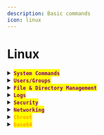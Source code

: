 ```yaml
---
description: Basic commands
icon: linux
---
```


# Linux

<details>

<summary><mark style="color:purple;"><strong><code>System Commands</code></strong></mark></summary>

{% hint style="info" %}
<mark style="color:red;">**`Process Management`**</mark>

{% code title="List details for process" %}
```bash
ps -ef | grep process
```
{% endcode %}

{% code title="Show a detailed process tree with wide output" %}
```bash
ps -auxwf
```
{% endcode %}

{% code title=" Show process tree for a specific user" %}
```bash
pstree user
```
{% endcode %}

{% code title="Show process IDs (PIDs) with the tree view" %}
```bash
pstree -p
```
{% endcode %}

{% code title="Show real-time process stats" %}
```bash
htop
```
{% endcode %}

{% code title="Get the current process ID" %}
```sh
echo $$
```
{% endcode %}

{% code title="Kill a process" %}
```bash
sudo kill -9 <PID>
```
{% endcode %}

<mark style="color:red;">**`System Management`**</mark>

{% code title="Print Info about the system" %}
```bash
uname -a 
```
{% endcode %}

{% code title="Print Environment" %}
```bash
env
```
{% endcode %}

{% code title="Shows details about all block devices" %}
```bash
lsblk -f
```
{% endcode %}

{% code title="List PCI devices" %}
```bash
lspci
```
{% endcode %}

{% code title="Display Disk Usage" %}
```bash
df -h
```
{% endcode %}

{% code title="Show the size of files and directories in the current directory" %}
```bash
du -sh *
```
{% endcode %}

{% code title="Shows the 10 largest directories on the system" %}
```bash
sudo du -hsx /* | sort -rh | head -n 10
```
{% endcode %}

{% code title="Display RAM info" %}
```bash
free -h
```
{% endcode %}

{% code title="Displays the maximum allowed size of a process's lockable memory" %}
```bash
ulimit -l
```
{% endcode %}

{% code title="Put a process in the background" %}
```bash
bg
```
{% endcode %}

{% code title="List all process in the background" %}
```bash
jobs
```
{% endcode %}

{% code title="Puts a process into the foreground" %}
```bash
fg
```
{% endcode %}

{% code title="Display overall system performance stats" %}
```bash
vmstat
```
{% endcode %}

{% code title="Print stats every 5 seconds" %}
```bash
vmstat 5
```
{% endcode %}

{% code title="Print stats every 5 seconds for 10 iterations" %}
```bash
vmstat 5 10
```
{% endcode %}

{% code title="Show the system uptime" %}
```bash
uptime
```
{% endcode %}
{% endhint %}

</details>

<details>

<summary><mark style="color:purple;"><strong><code>Users/Groups</code></strong></mark></summary>

{% hint style="info" %}
{% code title="Edit sudoers file" %}
```bash
sudo visudo
```
{% endcode %}

#### <mark style="color:orange;">**`Users`**</mark>

{% code title="Creates a new user" %}
```bash
sudo useradd newuser
```
{% endcode %}

{% code title="Creates a new user with home directory and bash shell " %}
```bash
sudo useradd -m -s /bin/bash newuser
```
{% endcode %}

{% code title="Add user to the sudo group" %}
```bash
sudo usermod -aG sudo newuser
```
{% endcode %}

{% code title="Set or change password" %}
```bash
sudo passwd newuser
```
{% endcode %}

{% code title="Set zsh as default shell" %}
```bash
sudo usermod --shell /usr/bin/zsh alice
```
{% endcode %}

#### <mark style="color:orange;">**`Groups`**</mark>

{% code title="Create group" %}
```bash
sudo groupadd newgroup
```
{% endcode %}

{% code title="Delete Group" %}
```bash
sudo groupdel group
```
{% endcode %}

{% code title="Add user to group" %}
```bash
sudo gpasswd -a newuser newgroup
```
{% endcode %}

<mark style="color:orange;">**`File Ownership`**</mark>

{% code title="Set file permissions to rwxr-xr-x" %}
```bash
sudo chmod 755 file.txt
```
{% endcode %}

{% code title="Read permissions for all users" %}
```bash
sudo chmod a+r shell.sh
```
{% endcode %}

{% code title="Add execution permission" %}
```bash
sudo chmod +x script.sh
```
{% endcode %}

{% code title="Change file owner and group" %}
```bash
sudo chown user:group file.txt
```
{% endcode %}

{% code title="Change group ownership" %}
```bash
sudo chgrp group file.txt
```
{% endcode %}
{% endhint %}

</details>

<details>

<summary><mark style="color:purple;"><strong><code>File &#x26; Directory Management</code></strong></mark></summary>

{% hint style="info" %}
{% code title="List all files + details" %}
```bash
ls -al
```
{% endcode %}

{% code title="List all files recursively" %}
```bash
ls -lAR
```
{% endcode %}

{% code title="Read raw binary data" overflow="wrap" %}
```bash
cat example | hexdump -C
```
{% endcode %}

{% code title="Count number of lines in a file" overflow="wrap" %}
```bash
wc -l myfile.txt
```
{% endcode %}

{% code title="Print full path " overflow="wrap" %}
```bash
realpath file.txt
```
{% endcode %}

{% code title="Copy recursively " %}
```bash
cp -r dir/ /home/user/
```
{% endcode %}

{% code title="Find all .txt files" overflow="wrap" %}
```bash
find /home/user -name "*.txt"
```
{% endcode %}

{% code title="Find files larger than 10MB" %}
```bash
find / -type f -size +10M
```
{% endcode %}

{% code title="Search with regex" overflow="wrap" %}
```bash
sudo find / -regex ".*alacritty.*" 2>/dev/null
```
{% endcode %}

{% code title="Update locate db" %}
```bash
sudo updatedb
```
{% endcode %}

{% code title="Look file from the database" overflow="wrap" %}
```bash
locate file.txt
```
{% endcode %}

{% code title="Full path of a binary" overflow="wrap" %}
```bash
which binary
```
{% endcode %}

{% code title="Delete recursively" %}
```bash
rm -rf <dir>
```
{% endcode %}
{% endhint %}

</details>

<details>

<summary><mark style="color:purple;"><strong><code>Logs</code></strong></mark></summary>

{% code title="Current login user" %}
```bash
w
```
{% endcode %}

{% code title="Display login records" %}
```bash
last
```
{% endcode %}

{% code title="Display bad login attempts" %}
```sh
lastb
```
{% endcode %}

{% code title="Kernel and boot messages" %}
```bash
dmesg
```
{% endcode %}

{% hint style="info" %}
#### <mark style="color:orange;">**`journalctl`**</mark>

{% code title="Shows logs live" %}
```sh
journalctl -f 
```
{% endcode %}

{% code title="Logs from the current boot" %}
```sh
journalctl -b
```
{% endcode %}

{% code title="Logs from the previous boot" %}
```bash
journalctl -b -1
```
{% endcode %}

{% code title="Logs from a specific service" %}
```bash
journalctl -u <service>
```
{% endcode %}

{% code title="Logs for a specific process" %}
```bash
journalctl _PID=<pid>
```
{% endcode %}

{% code title="Shows logs from the kernel" %}
```sh
journalctl -k
```
{% endcode %}

{% code title="Logs by time-frame" %}
```bash
journalctl --since "2024-11-01" --until "2024-11-10"
```
{% endcode %}

#### <mark style="color:red;">**`Priority Levels`**</mark>

```bash
journalctl -p <level>
```

* <mark style="color:orange;">**`0`**</mark> <mark style="color:purple;">**-->**</mark> <mark style="color:purple;">**`emergency`**</mark>
* <mark style="color:orange;">**`1`**</mark> <mark style="color:purple;">**-->**</mark> <mark style="color:purple;">**`alert`**</mark>
* <mark style="color:orange;">**`2`**</mark> <mark style="color:purple;">**-->**</mark> <mark style="color:purple;">**`critical`**</mark>
* <mark style="color:orange;">**`3`**</mark> <mark style="color:purple;">**-->**</mark> <mark style="color:purple;">**`error`**</mark>
* <mark style="color:orange;">**`4`**</mark> <mark style="color:purple;">**-->**</mark> <mark style="color:purple;">**`warning`**</mark>
* <mark style="color:orange;">**`5`**</mark><mark style="color:purple;">**-->**</mark> <mark style="color:purple;">**`notice`**</mark>
* <mark style="color:orange;">**`6`**</mark> <mark style="color:purple;">**-->**</mark> <mark style="color:purple;">**`informational`**</mark>
* <mark style="color:orange;">**`7`**</mark> <mark style="color:purple;">**-->**</mark> <mark style="color:purple;">**`debug`**</mark>
{% endhint %}



</details>

<details>

<summary><mark style="color:purple;"><strong><code>Security</code></strong></mark></summary>

{% hint style="info" %}
{% code title="Prevent world-writable files" %}
```bash
umask 022
```
{% endcode %}

{% code title="Display SELinux mode" %}
```bash
getenforce
```
{% endcode %}

{% code title="Disable SELinux " %}
```bash
sudo setenforce 0
```
{% endcode %}

#### <mark style="color:red;">**`Access Control Lists`**</mark>

{% code title="Show the ACL" %}
```bash
getfacl file.txt
```
{% endcode %}

{% code title="Grant read/write permissions to 'user' on file.txt" %}
```bash
setfacl -m u:user:rw file.txt
```
{% endcode %}

#### <mark style="color:red;">`tripwire`</mark>

{% code title="Initialize the Tripwire database" %}
```bash
sudo tripwire --init
```
{% endcode %}

{% code title="Check the integrity of the system" %}
```bash
sudo tripwire --check
```
{% endcode %}

{% code title="Generate a report" %}
```bash
sudo tripwire --update
```
{% endcode %}
{% endhint %}

</details>

<details>

<summary><mark style="color:purple;"><strong><code>Networking</code></strong></mark></summary>

{% hint style="info" %}
<mark style="color:red;">**`Ping and TCPdump Network Analysis for RCE Detection`**</mark>

* <mark style="color:purple;">Simply</mark> <mark style="color:orange;">**`ping`**</mark> <mark style="color:purple;">your own host, you can use the command directly or as a payload for a script:</mark>

```bash
ping -c 1 10.10.14.6
```

* <mark style="color:purple;">And catch it with</mark> <mark style="color:orange;">**`tcpdump`**</mark><mark style="color:purple;">**:**</mark>

```bash
sudo tcpdump -ni <interface> icmp
```
{% endhint %}

{% hint style="info" %}
#### <mark style="color:red;">**`Enumeration`**</mark>

{% code title="Show accessible via VPN" %}
```bash
netstat -rn
```
{% endcode %}

{% code title="Show listening TCP/UDP ports" %}
```bash
netstat -tuln
```
{% endcode %}

{% code title="Listening ports & services" %}
```bash
ss -tuln
```
{% endcode %}

{% code title="Listening ports + PID" %}
```bash
ss -tulnp | grep PID
```
{% endcode %}

{% code title="Trace the network path" %}
```bash
traceroute example.com
```
{% endcode %}
{% endhint %}

{% code title="Change a route's metric" overflow="wrap" %}
```bash
sudo route change -net 192.168.2.0 netmask 255.255.255.0 gw 192.168.1.254 metric 200
```
{% endcode %}

{% hint style="info" %}
#### <mark style="color:orange;">`ip`</mark>

{% code title="Bring interface up" %}
```bash
sudo ip link set eth0 up
```
{% endcode %}

{% code title="Display the Routing Table" %}
```bash
ip route show
```
{% endcode %}

{% code title="Add a route" %}
```bash
sudo ip route add 192.168.2.0/24 via 192.168.1.254
```
{% endcode %}

{% code title="Delete a Route" %}
```bash
sudo ip route del 192.168.2.0/24
```
{% endcode %}

{% code title="Add a Default Gateway" %}
```bash
sudo ip route add default via 192.168.1.1
```
{% endcode %}
{% endhint %}

</details>

<details>

<summary><mark style="color:orange;"><strong><code>Chroot</code></strong></mark></summary>

{% hint style="info" %}
<mark style="color:red;">**`Decrypt the system`**</mark>

{% code title="Decrypt partition" %}
```bash
sudo cryptsetup luksOpen /dev/sda3 cryptdisk
```
{% endcode %}

{% code title="Mounts the decrypted device" %}
```bash
sudo mount /dev/mapper/cryptdisk /mnt
```
{% endcode %}

{% code title="Mounts the boot partion" %}
```bash
sudo mount /dev/sda1 /mnt/boot
```
{% endcode %}

{% code title="chroot into a mounted partition" %}
```bash
sudo arch-chroot /mnt
```
{% endcode %}

#### <mark style="color:red;">**`Connect using WPA`**</mark>

{% code title="Shows the current connection status for the wpa" %}
```bash
wpa_cli status
```
{% endcode %}

{% code title="Creates the passphrase" %}
```bash
sudo wpa_passphrase "MyWiFi" "mypassword123" | sudo tee /etc/wpa_supplicant/wpa_supplicant.conf
```
{% endcode %}

{% code title="Connect using passphrase" %}
```bash
sudo wpa_supplicant -B -i wlan0 -c /etc/wpa_supplicant/wpa_supplicant.conf
```
{% endcode %}

#### <mark style="color:red;">**`Boot/UEFI Management`**</mark>

{% code title=" Displays the current boot entries in the UEFI firmware" %}
```bash
efibootmgr
```
{% endcode %}

{% code title="deletes the boot entry "0"" %}
```bash
sudo efibootmgr --delete-bootnum --bootnum 0
```
{% endcode %}
{% endhint %}



</details>

<details>

<summary><mark style="color:orange;"><strong><code>base64</code></strong></mark></summary>

{% hint style="info" %}
{% code title="Generate MD5 hash" %}
```sh
md5sum <file>
```
{% endcode %}

{% code title="Generates a SHA256 hash" %}
```bash
sha256sum file.txt
```
{% endcode %}

#### <mark style="color:red;">`Encoding`</mark>

{% code title="Encode File + Redirect Output" %}
```bash
base64 file.txt > hash.txt
```
{% endcode %}

{% code title="Encode String + Redirect Output" %}
```bash
echo "your_string_here" | base64 > encoded_file.txt
```
{% endcode %}

* <mark style="color:purple;">In</mark> <mark style="color:orange;">**`Base64`**</mark> <mark style="color:purple;">encoding, by default, some implementations add line breaks every</mark> <mark style="color:purple;"></mark>_<mark style="color:purple;">76 characters</mark>_ <mark style="color:purple;"></mark><mark style="color:purple;">(following the</mark> <mark style="color:orange;">`RFC 2045 standard`</mark><mark style="color:purple;">).</mark>

{% code title="Encode File Without line break" %}
```bash
base64 -w 0 <file>
```
{% endcode %}

{% code title="Encode String without line breaks" %}
```bash
echo -n "your_string_here" | base64 -w 0
```
{% endcode %}

***

{% code title="Safe URL encoding" %}
```bash
base64 -w 0 <file> | tr '+/' '-_' > url_safe_encoded.txt
```
{% endcode %}

#### <mark style="color:red;">`Decoding`</mark>

{% code title="Decode String + Output to a file" %}
```bash
echo <string> | base64 -d > <file>
```
{% endcode %}

{% code title="Decode File + Output to a file" %}
```bash
base64 -d -i <file> > <decoded_file>
```
{% endcode %}

{% code title="Decode File without line breaks" %}
```bash
base64 -d -w 0 file.txt > decoded_output.bin
```
{% endcode %}
{% endhint %}

</details>
